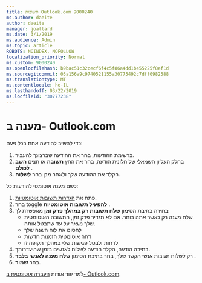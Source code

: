 ```yaml
---
title: תשובות Outlook.com 9000240
ms.author: daeite
author: daeite
manager: joallard
ms.date: 3/1/2019
ms.audience: Admin
ms.topic: article
ROBOTS: NOINDEX, NOFOLLOW
localization_priority: Normal
ms.custom: 9000240
ms.openlocfilehash: b9bac51c32cecf6f4c5f86a4dd1be55225f8ef1d
ms.sourcegitcommit: 03a156a9c9740521155a30775492c7dff0982588
ms.translationtype: MT
ms.contentlocale: he-IL
ms.lasthandoff: 03/22/2019
ms.locfileid: "30777238"
---
```

# <a name="replying-in-outlookcom"></a>מענה ב- Outlook.com

כדי להשיב להודעה אחת בכל פעם:

1. ברשימת ההודעות, בחר את ההודעה שברצונך להעביר.
2. בחלק העליון השמאלי של חלונית הודעה, בחר את החץ **תשובה** או חצים **השב לכולם** .
3. הקלד את ההודעה שלך ולאחר מכן בחר **לשלוח**.

לשם מענה אוטומטי להודעות כל:

1. פתח את [הגדרות תשובות אוטומטיות](https://outlook.live.com/mail/options/mail/automaticReplies/automaticRepliesOption).
2. בחר toggle **להפעיל תשובות אוטומטיות** .
3. בחירה בתיבת הסימון **שלח תשובות רק במהלך פרק זמן** מאפשרת לך:
    - שלח מענה רק כאשר אתה בוחר. אם לא תגדיר פרק זמן, התשובה האוטומטית שלך נשאר על עד שתבטל אותה.
    - לחסום את לוח השנה שלך
    - דחה אוטומטית הזמנות חדשות
    - לדחות ולבטל פגישות שלי במהלך תקופה זו
4. בתיבה הודעה, הקלד הודעה לשלוח לאנשים בזמן שהיעדרותך.
5. רק לשלוח תגובות אנשי הקשר שלך, בחר בתיבת הסימון **שלח מענה לאנשי בלבד** .
6. בחר **שמור**.

למד עוד אודות [העברה אוטומטית ב- Outlook.com](https://support.office.com/article/14614626-9855-48dc-a986-dec81d07b1a0).